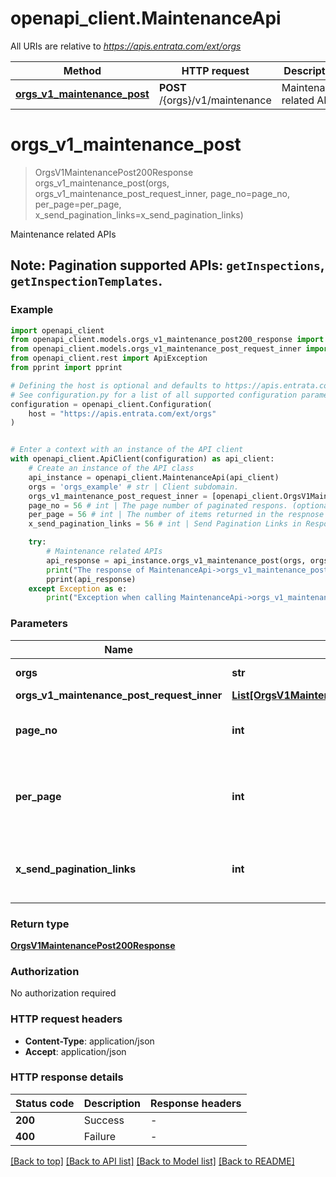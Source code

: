 # openapi_client.MaintenanceApi

All URIs are relative to *https://apis.entrata.com/ext/orgs*

Method | HTTP request | Description
------------- | ------------- | -------------
[**orgs_v1_maintenance_post**](MaintenanceApi.md#orgs_v1_maintenance_post) | **POST** /{orgs}/v1/maintenance | Maintenance related APIs


# **orgs_v1_maintenance_post**
> OrgsV1MaintenancePost200Response orgs_v1_maintenance_post(orgs, orgs_v1_maintenance_post_request_inner, page_no=page_no, per_page=per_page, x_send_pagination_links=x_send_pagination_links)

Maintenance related APIs

## Note:   **Pagination supported APIs**: `getInspections`, `getInspectionTemplates`. 

### Example


```python
import openapi_client
from openapi_client.models.orgs_v1_maintenance_post200_response import OrgsV1MaintenancePost200Response
from openapi_client.models.orgs_v1_maintenance_post_request_inner import OrgsV1MaintenancePostRequestInner
from openapi_client.rest import ApiException
from pprint import pprint

# Defining the host is optional and defaults to https://apis.entrata.com/ext/orgs
# See configuration.py for a list of all supported configuration parameters.
configuration = openapi_client.Configuration(
    host = "https://apis.entrata.com/ext/orgs"
)


# Enter a context with an instance of the API client
with openapi_client.ApiClient(configuration) as api_client:
    # Create an instance of the API class
    api_instance = openapi_client.MaintenanceApi(api_client)
    orgs = 'orgs_example' # str | Client subdomain.
    orgs_v1_maintenance_post_request_inner = [openapi_client.OrgsV1MaintenancePostRequestInner()] # List[OrgsV1MaintenancePostRequestInner] | 
    page_no = 56 # int | The page number of paginated respons. (optional)
    per_page = 56 # int | The number of items returned in the respnose (optional)
    x_send_pagination_links = 56 # int | Send Pagination Links in Response Body. (optional)

    try:
        # Maintenance related APIs
        api_response = api_instance.orgs_v1_maintenance_post(orgs, orgs_v1_maintenance_post_request_inner, page_no=page_no, per_page=per_page, x_send_pagination_links=x_send_pagination_links)
        print("The response of MaintenanceApi->orgs_v1_maintenance_post:\n")
        pprint(api_response)
    except Exception as e:
        print("Exception when calling MaintenanceApi->orgs_v1_maintenance_post: %s\n" % e)
```



### Parameters


Name | Type | Description  | Notes
------------- | ------------- | ------------- | -------------
 **orgs** | **str**| Client subdomain. | 
 **orgs_v1_maintenance_post_request_inner** | [**List[OrgsV1MaintenancePostRequestInner]**](OrgsV1MaintenancePostRequestInner.md)|  | 
 **page_no** | **int**| The page number of paginated respons. | [optional] 
 **per_page** | **int**| The number of items returned in the respnose | [optional] 
 **x_send_pagination_links** | **int**| Send Pagination Links in Response Body. | [optional] 

### Return type

[**OrgsV1MaintenancePost200Response**](OrgsV1MaintenancePost200Response.md)

### Authorization

No authorization required

### HTTP request headers

 - **Content-Type**: application/json
 - **Accept**: application/json

### HTTP response details

| Status code | Description | Response headers |
|-------------|-------------|------------------|
**200** | Success |  -  |
**400** | Failure |  -  |

[[Back to top]](#) [[Back to API list]](../README.md#documentation-for-api-endpoints) [[Back to Model list]](../README.md#documentation-for-models) [[Back to README]](../README.md)

